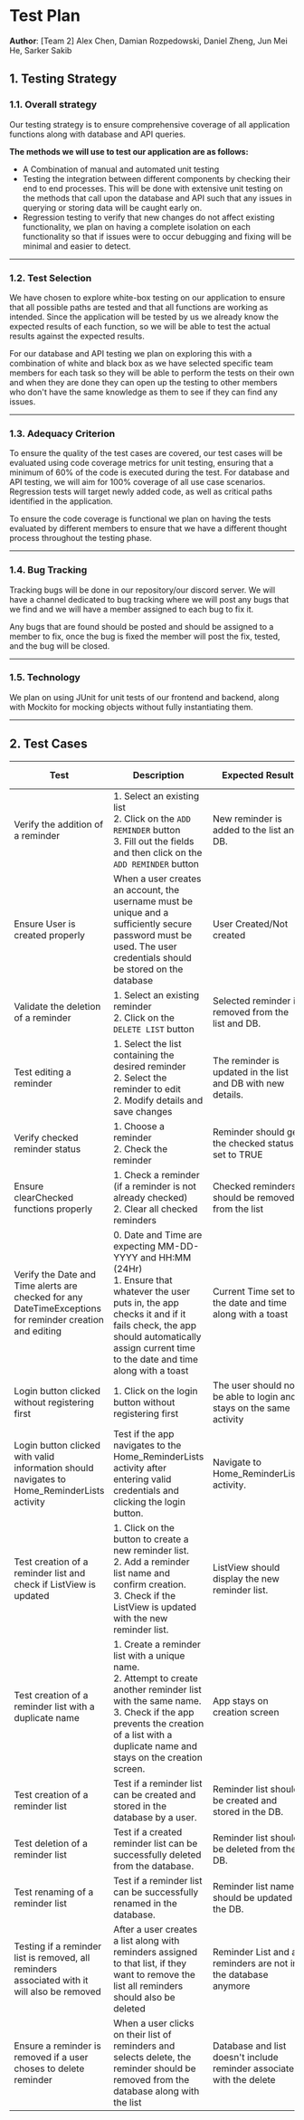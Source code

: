 # Test Plan
**Author**: [Team 2] Alex Chen, Damian Rozpedowski, Daniel Zheng, Jun Mei He, Sarker Sakib

## 1. Testing Strategy

### 1.1. Overall strategy
Our testing strategy is to ensure comprehensive coverage of all application functions along with database and API queries.

**The methods we will use to test our application are as follows:**

* A Combination of manual and automated unit testing
* Testing the integration between different components by checking their end to end processes. This will be done with extensive unit testing on the methods that call upon the database and API such that any issues in querying or storing data will be caught early on.
* Regression testing to verify that new changes do not affect existing functionality, we plan on having a complete isolation on each functionality so that if issues were to occur debugging and fixing will be minimal and easier to detect.

---

### 1.2. Test Selection
We have chosen to explore white-box testing on our application to ensure that all possible paths are tested and that all functions are working as intended. Since the application will be tested by us we already know the expected results of each function, so we will be able to test the actual results against the expected results.

For our database and API testing we plan on exploring this with a combination of white and black box as we have selected specific team members for each task so they will be able to perform the tests on their own and when they are done they can open up the testing to other members who don't have the same knowledge as them to see if they can find any issues.

---

### 1.3. Adequacy Criterion
To ensure the quality of the test cases are covered, our test cases will be evaluated using code coverage metrics for unit testing, ensuring that a minimum of 60% of the code is executed during the test. For database and API testing, we will aim for 100% coverage of all use case scenarios. Regression tests will target newly added code, as well as critical paths identified in the application.

To ensure the code coverage is functional we plan on having the tests evaluated by different members to ensure that we have a different thought process throughout the testing phase.

---

### 1.4. Bug Tracking
Tracking bugs will be done in our repository/our discord server. We will have a channel dedicated to bug tracking where we will post any bugs that we find and we will have a member assigned to each bug to fix it. 

Any bugs that are found should be posted and should be assigned to a member to fix, once the bug is fixed the member will post the fix, tested, and the bug will be closed.

---

### 1.5. Technology
We plan on using JUnit for unit tests of our frontend and backend, along with Mockito for mocking objects without fully instantiating them.

---

## 2. Test Cases
| Test                                                         | Description                                                  | Expected Result                                              | Actual Result                                                | Pass/Fail | Additional Information |
| ------------------------------------------------------------ | ------------------------------------------------------------ | ------------------------------------------------------------ | ------------------------------------------------------------ | --------- | ---------------------- |
| Verify the addition of a reminder                            | 1. Select an existing list <br>2. Click on the `ADD REMINDER` button <br>3. Fill out the fields and then click on the `ADD REMINDER` button | New reminder is added to the list and DB.                    | New reminder is added to the list and DB                     | Pass      |                        |
| Ensure User is created properly                              | When a user creates an account, the username must be unique and a sufficiently secure password must be used. The user credentials should be stored on the database | User Created/Not created                                     | User Created/Not created                                     | Pass      |                        |
| Validate the deletion of a reminder                          | 1. Select an existing reminder <br>2. Click on the `DELETE LIST` button | Selected reminder is removed from the list and DB.           | Selected reminder is removed from the list and DB.           | Pass      |                        |
| Test editing a reminder                                      | 1. Select the list containing the desired reminder<br>2. Select the reminder to edit<br> 2. Modify details and save changes | The reminder is updated in the list and DB with new details. | The reminder is updated in the list and DB with new details. | Pass      |                        |
| Verify checked reminder status                               | 1. Choose a reminder <br>2. Check the reminder               | Reminder should get the checked status set to TRUE           | reminder should get the checked status set to TRUE           | Pass      |                        |
| Ensure clearChecked functions properly                       | 1. Check a reminder (if a reminder is not already checked) <br>2. Clear all checked reminders | Checked reminders should be removed from the list            | Checked reminders should be removed from the list            | Pass      |                        |
| Verify the Date and Time alerts are checked for any DateTimeExceptions for reminder creation and editing | 0. Date and Time are expecting MM-DD-YYYY and HH:MM (24Hr) <br />1. Ensure that whatever the user puts in, the app checks it and if it fails check, the app should automatically assign current time to the date and time along with a toast | Current Time set to the date and time along with a toast     | Current Time set to the date and time along with a toast     | Pass      |                        |
| Login button clicked without registering first               | 1. Click on the login button without registering first       | The user should not be able to login and stays on the same activity | The user should not be able to login and stays on the same activity | Pass      |                        |
| Login button clicked with valid information should navigates to Home_ReminderLists activity | Test if the app navigates to the Home_ReminderLists activity after entering valid credentials and clicking the login button. | Navigate to Home_ReminderLists activity.                     | Navigate to Home_ReminderLists activity.                     | Pass      |                        |
| Test creation of a reminder list and check if ListView is updated | 1. Click on the button to create a new reminder list. <br>2. Add a reminder list name and confirm creation. <br>3. Check if the ListView is updated with the new reminder list. | ListView should display the new reminder list.               | ListView displays the new reminder list.                     | Pass      |                        |
| Test creation of a reminder list with a duplicate name       | 1. Create a reminder list with a unique name. <br>2. Attempt to create another reminder list with the same name. <br>3. Check if the app prevents the creation of a list with a duplicate name and stays on the creation screen. | App stays on creation screen                                 | App stays on creation screen with a toast displayed to alert the user | Pass      |                        |
| Test creation of a reminder list                             | Test if a reminder list can be created and stored in the database by a user. | Reminder list should be created and stored in the DB.        | Reminder list is created and stored in the DB.               | Pass      |                        |
| Test deletion of a reminder list                             | Test if a created reminder list can be successfully deleted from the database. | Reminder list should be deleted from the DB.                 | Reminder list is removed from the DB                         | Pass      |                        |
| Test renaming of a reminder list                             | Test if a reminder list can be successfully renamed in the database. | Reminder list name should be updated in the DB.              | Reminder list name is updated in the DB.                     | Pass      |                        |
| Testing if a reminder list is removed, all reminders associated with it will also be removed | After a user creates a list along with reminders assigned to that list, if they want to remove the list all reminders should also be deleted | Reminder List and all reminders are not in the database anymore | Reminder List and all reminders are not in the database anymore | Pass      |                        |
| Ensure a reminder is removed if a user choses to delete reminder | When a user clicks on their list of reminders and selects delete, the reminder should be removed from the database along with the list | Database and list doesn't include reminder associated with the delete | Database and list doesn't include reminder associated with the delete | Pass      |                        |